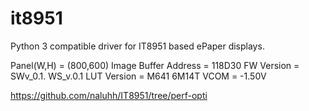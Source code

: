 # it8951
Python 3 compatible driver for IT8951 based ePaper displays.

Panel(W,H) = (800,600)
Image Buffer Address = 118D30
FW Version = SWv_0.1.
WS_v.0.1
LUT Version = M641
6M14T
VCOM = -1.50V

https://github.com/naluhh/IT8951/tree/perf-opti

